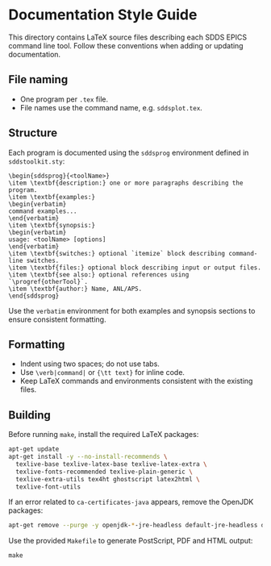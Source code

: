# Documentation Style Guide

This directory contains LaTeX source files describing each SDDS EPICS command line tool. Follow these conventions when adding or updating documentation.

## File naming
- One program per `.tex` file.
- File names use the command name, e.g. `sddsplot.tex`.

## Structure
Each program is documented using the `sddsprog` environment defined in `sddstoolkit.sty`:

```
\begin{sddsprog}{<toolName>}
\item \textbf{description:} one or more paragraphs describing the program.
\item \textbf{examples:}
\begin{verbatim}
command examples...
\end{verbatim}
\item \textbf{synopsis:}
\begin{verbatim}
usage: <toolName> [options]
\end{verbatim}
\item \textbf{switches:} optional `itemize` block describing command-line switches.
\item \textbf{files:} optional block describing input or output files.
\item \textbf{see also:} optional references using `\progref{otherTool}`.
\item \textbf{author:} Name, ANL/APS.
\end{sddsprog}
```

Use the `verbatim` environment for both examples and synopsis sections to ensure consistent formatting.

## Formatting
- Indent using two spaces; do not use tabs.
- Use `\verb|command|` or `{\tt text}` for inline code.
- Keep LaTeX commands and environments consistent with the existing files.

## Building
Before running `make`, install the required LaTeX packages:

```bash
apt-get update
apt-get install -y --no-install-recommends \
  texlive-base texlive-latex-base texlive-latex-extra \
  texlive-fonts-recommended texlive-plain-generic \
  texlive-extra-utils tex4ht ghostscript latex2html \
  texlive-font-utils
```

If an error related to `ca-certificates-java` appears, remove the OpenJDK packages:

```bash
apt-get remove --purge -y openjdk-*-jre-headless default-jre-headless default-jre
```

Use the provided `Makefile` to generate PostScript, PDF and HTML output:

```
make
```
